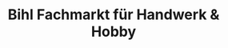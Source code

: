 ---
title: "Bihl Fachmarkt für Handwerk & Hobby"
url: /wiesloch/bihl-fachmarkt-fuer-handwerk-und-hobby/
shop: Eisenwaren
---